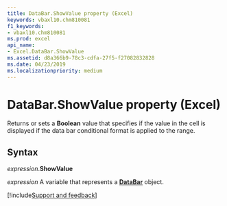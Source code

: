 ```yaml
---
title: DataBar.ShowValue property (Excel)
keywords: vbaxl10.chm810081
f1_keywords:
- vbaxl10.chm810081
ms.prod: excel
api_name:
- Excel.DataBar.ShowValue
ms.assetid: d8a366b9-78c3-cdfa-27f5-f27082832828
ms.date: 04/23/2019
ms.localizationpriority: medium
---
```



# DataBar.ShowValue property (Excel)

Returns or sets a **Boolean** value that specifies if the value in the cell is displayed if the data bar conditional format is applied to the range.


## Syntax

_expression_.**ShowValue**

_expression_ A variable that represents a **[DataBar](Excel.DataBar.md)** object.




[!include[Support and feedback](~/includes/feedback-boilerplate.md)]